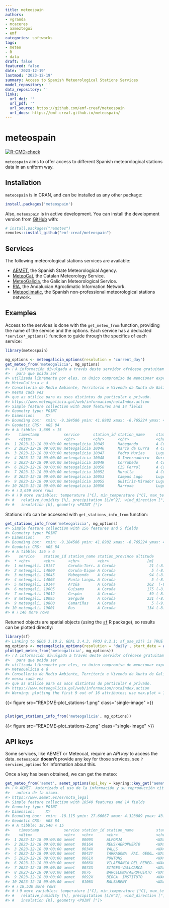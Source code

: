 ```yaml
---
title: meteospain
authors:
- vgranda
- mcaceres
- aameztegui
- emf
categories: softworks
tags:
- meteo
- R
- data
draft: false
featured: false
date: '2023-12-19'
lastmod: '2023-12-19'
summary: Access to Spanish Meteorological Stations Services
model_repository: ''
data_repository: ''
links:
  url_doi: ''
  url_pdf: ''
  url_source: https://github.com/emf-creaf/meteospain
  url_docs: https://emf-creaf.github.io/meteospain/
---
```

# meteospain

[![R-CMD-check](https://github.com/emf-creaf/meteospain/actions/workflows/R-CMD-check.yaml/badge.svg?branch=main)](https://github.com/emf-creaf/meteospain/actions/workflows/R-CMD-check.yaml)

`meteospain` aims to offer access to different Spanish meteorological
stations data in an uniform way.

## Installation

`meteospain` is in CRAN, and can be installed as any other package:

``` r
install.packages('meteospain')
```

Also, `meteospain` is in active development. You can install the
development version from [GitHub](https://github.com/) with:

``` r
# install.packages("remotes")
remotes::install_github("emf-creaf/meteospain")
```

## Services

The following meteorological stations services are available:

- [AEMET](https://www.aemet.es/en/portada), the Spanish State
  Meteorological Agency.
- [MeteoCat](https://meteo.cat), the Catalan Meteorology Service.
- [MeteoGalicia](https://www.meteogalicia.gal/web/inicio.action), the
  Galician Meteorological Service.
- [RIA](https://www.juntadeandalucia.es/agriculturaypesca/ifapa/riaweb/web/),
  the Andalucian Agroclimatic Information Network.
- [Meteoclimatic](https://www.meteoclimatic.net/), the Spanish
  non-professional meteorological stations network.

## Examples

Access to the services is done with the `get_meteo_from` function,
providing the name of the service and the options. Each service has a
dedicated `*service*_options()` function to guide through the specifics
of each service:

``` r
library(meteospain)

mg_options <- meteogalicia_options(resolution = 'current_day')
get_meteo_from('meteogalicia', mg_options)
#> ℹ A información divulgada a través deste servidor ofrécese gratuitamente aos cidadáns
#>   para que poida ser
#> utilizada libremente por eles, co único compromiso de mencionar expresamente a
#> MeteoGalicia e á
#> Consellería de Medio Ambiente, Territorio e Vivenda da Xunta de Galicia como fonte da
#> mesma cada vez
#> que as utilice para os usos distintos do particular e privado.
#> https://www.meteogalicia.gal/web/informacion/notaIndex.action
#> Simple feature collection with 3669 features and 14 fields
#> Geometry type: POINT
#> Dimension:     XY
#> Bounding box:  xmin: -9.184586 ymin: 41.8982 xmax: -6.765224 ymax: 43.734
#> Geodetic CRS:  WGS 84
#> # A tibble: 3,669 × 15
#>    timestamp           service      station_id station_name     station_province altitude
#>    <dttm>              <chr>        <chr>      <chr>            <chr>                 [m]
#>  1 2023-12-18 09:00:00 meteogalicia 10045      Mabegondo        A Coruña               94
#>  2 2023-12-18 09:00:00 meteogalicia 10046      Marco da Curra   A Coruña              651
#>  3 2023-12-18 09:00:00 meteogalicia 10047      Pedro Murias     Lugo                   51
#>  4 2023-12-18 09:00:00 meteogalicia 10048      O Invernadeiro   Ourense              1026
#>  5 2023-12-18 09:00:00 meteogalicia 10049      Corrubedo        A Coruña               30
#>  6 2023-12-18 09:00:00 meteogalicia 10050      CIS Ferrol       A Coruña               37
#>  7 2023-12-18 09:00:00 meteogalicia 10052      Muralla          A Coruña              661
#>  8 2023-12-18 09:00:00 meteogalicia 10053      Campus Lugo      Lugo                  400
#>  9 2023-12-18 09:00:00 meteogalicia 10055      Guitiriz-Mirador Lugo                  684
#> 10 2023-12-18 09:00:00 meteogalicia 10056      Marroxo          Lugo                  645
#> # ℹ 3,659 more rows
#> # ℹ 9 more variables: temperature [°C], min_temperature [°C], max_temperature [°C],
#> #   relative_humidity [%], precipitation [L/m^2], wind_direction [°], wind_speed [m/s],
#> #   insolation [h], geometry <POINT [°]>
```

Stations info can be accessed with `get_stations_info_from` function:

``` r
get_stations_info_from('meteogalicia', mg_options)
#> Simple feature collection with 156 features and 5 fields
#> Geometry type: POINT
#> Dimension:     XY
#> Bounding box:  xmin: -9.184586 ymin: 41.8982 xmax: -6.765224 ymax: 43.7383
#> Geodetic CRS:  WGS 84
#> # A tibble: 156 × 6
#>    service    station_id station_name station_province altitude             geometry
#>  * <chr>      <chr>      <chr>        <chr>                 [m]          <POINT [°]>
#>  1 meteogali… 10157      Coruña-Torr… A Coruña               21 (-8.409202 43.38276)
#>  2 meteogali… 14000      Coruña-Dique A Coruña                5 (-8.374706 43.36506)
#>  3 meteogali… 10045      Mabegondo    A Coruña               94 (-8.262225 43.24137)
#>  4 meteogali… 14003      Punta Lango… A Coruña                5 (-8.531179 43.34723)
#>  5 meteogali… 10144      Arzúa        A Coruña              362  (-8.17469 42.93196)
#>  6 meteogali… 19005      Guísamo      A Coruña              175 (-8.276487 43.30799)
#>  7 meteogali… 19012      Cespón       A Coruña               59 (-8.854571 42.67466)
#>  8 meteogali… 10095      Sergude      A Coruña              231 (-8.461246 42.82283)
#>  9 meteogali… 10800      Camariñas    A Coruña                5 (-9.178318 43.12445)
#> 10 meteogali… 19001      Rus          A Coruña              134 (-8.685357 43.15616)
#> # ℹ 146 more rows
```

Returned objects are spatial objects (using the
[`sf`](https://r-spatial.github.io/sf/) R package), so results can be
plotted directly:

``` r
library(sf)
#> Linking to GEOS 3.10.2, GDAL 3.4.3, PROJ 8.2.1; sf_use_s2() is TRUE
mg_options <- meteogalicia_options(resolution = 'daily', start_date = as.Date('2021-04-25'))
plot(get_meteo_from('meteogalicia', mg_options))
#> ℹ A información divulgada a través deste servidor ofrécese gratuitamente aos cidadáns
#>   para que poida ser
#> utilizada libremente por eles, co único compromiso de mencionar expresamente a
#> MeteoGalicia e á
#> Consellería de Medio Ambiente, Territorio e Vivenda da Xunta de Galicia como fonte da
#> mesma cada vez
#> que as utilice para os usos distintos do particular e privado.
#> https://www.meteogalicia.gal/web/informacion/notaIndex.action
#> Warning: plotting the first 9 out of 16 attributes; use max.plot = 16 to plot all
```

{{< figure src="README-plot_stations-1.png" class="single-image" >}}

``` r

plot(get_stations_info_from('meteogalicia', mg_options))
```

{{< figure src="README-plot_stations-2.png" class="single-image" >}}

## API keys

Some services, like AEMET or Meteocat, require an *API key* to access
the data. `meteospain` **doesn’t** provide any key for those services,
see `?services_options` for information about this.

Once a key has been obtained, we can get the meteo:

``` r
get_meteo_from('aemet', aemet_options(api_key = keyring::key_get("aemet")))
#> ℹ © AEMET. Autorizado el uso de la información y su reproducción citando a AEMET como
#>   autora de la misma.
#> https://www.aemet.es/es/nota_legal
#> Simple feature collection with 18540 features and 14 fields
#> Geometry type: POINT
#> Dimension:     XY
#> Bounding box:  xmin: -18.115 ymin: 27.66667 xmax: 4.323889 ymax: 43.78621
#> Geodetic CRS:  WGS 84
#> # A tibble: 18,540 × 15
#>    timestamp           service station_id station_name          station_province altitude
#>    <dttm>              <chr>   <chr>      <chr>                 <chr>                 [m]
#>  1 2023-12-18 09:00:00 aemet   0009X      ALFORJA               <NA>                  406
#>  2 2023-12-18 09:00:00 aemet   0016A      REUS/AEROPUERTO       <NA>                   71
#>  3 2023-12-18 09:00:00 aemet   0034X      VALLS                 <NA>                  233
#>  4 2023-12-18 09:00:00 aemet   0042Y      TARRAGONA  FAC. GEOG… <NA>                   55
#>  5 2023-12-18 09:00:00 aemet   0061X      PONTONS               <NA>                  632
#>  6 2023-12-18 09:00:00 aemet   0066X      VILAFRANCA DEL PENED… <NA>                  177
#>  7 2023-12-18 09:00:00 aemet   0073X      SITGES-VALLCARCA      <NA>                   58
#>  8 2023-12-18 09:00:00 aemet   0076       BARCELONA/AEROPUERTO  <NA>                    4
#>  9 2023-12-18 09:00:00 aemet   0092X      BERGA  INSTITUTO      <NA>                  682
#> 10 2023-12-18 09:00:00 aemet   0106X      BALSARENY             <NA>                  361
#> # ℹ 18,530 more rows
#> # ℹ 9 more variables: temperature [°C], min_temperature [°C], max_temperature [°C],
#> #   relative_humidity [%], precipitation [L/m^2], wind_direction [°], wind_speed [m/s],
#> #   insolation [h], geometry <POINT [°]>
```
